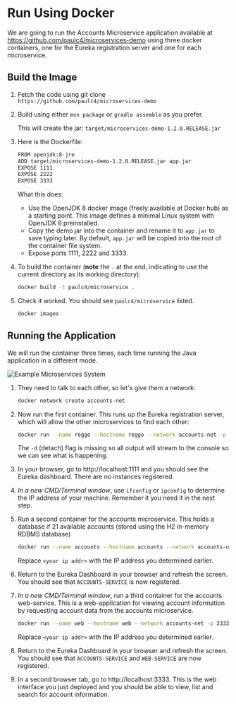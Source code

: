# Run Using Docker

We are going to run the Accounts Microservice application available at https://github.com/paulc4/microservices-demo using three docker containers, one for the Eureka registration server and one for each microservice.

## Build the Image

1. Fetch the code using git clone `https://github.com/paulc4/microservices-demo`

1. Build using either `mvn package` or `gradle assemble` as you prefer.

   This will create the jar: `target/microservices-demo-1.2.0.RELEASE.jar`

1. Here is the Dockerfile:

    ```sh
    FROM openjdk:8-jre
    ADD target/microservices-demo-1.2.0.RELEASE.jar app.jar
    EXPOSE 1111
    EXPOSE 2222
    EXPOSE 3333
    ```

    What this does:

    * Use the OpenJDK 8 docker image (freely available at Docker hub) as a starting point. This image defines a minimal Linux system with OpenJDK 8 preinstalled.
    * Copy the demo jar into the container and rename it to `app.jar` to save typing later.  By default, `app.jar` will be copied into the root of the container file system.
    * Expose ports 1111, 2222 and 3333.

1. To build the container (**note** the `.` at the end, indicating to use the current directory as its working directory):

    ```sh
    docker build -t paulc4/microservice .
    ```

1. Check it worked. You should see `paulc4/microservice` listed.

    ```sh
    docker images
    ```

## Running the Application

We will run the container three times, each time running the Java application in a different mode.

![Example Microservices System](mini-system.jpg)

1. They need to talk to each other, so let's give them a network:

    ```sh
    docker network create accounts-net
    ```

1. Now run the first container. This runs up the Eureka registration server, which will allow the other microservices to find each other:

    ```sh
    docker run --name reggo --hostname reggo --network accounts-net -p 1111:1111 paulc4/microservice java -jar app.jar reg
    ```

    The `-d` (detach) flag is missing so all output will stream to the console so we can see what is happening.

1. In your browser, go to http://localhost:1111 and you should see the Eureka dashboard. There are no instances registered.

1. _In a new CMD/Terminal window_, use `ifconfig` or `ipconfig` to determine the IP address of your machine.  Remember it you need it in the next step.

1. Run a second container for the accounts microservice. This holds a database if 21 available accounts (stored using the H2 in-memory RDBMS database)

    ```sh
    docker run --name accounts --hostname accounts --network accounts-net -p 2222:2222 paulc4/microservice java -jar app.jar accounts  --registration.server.hostname=<your ip addr>
    ```

    Replace `<your ip addr>` with the IP address you determined earlier.

1. Return to the Eureka Dashboard in your browser and refresh the screen.  You should see that `ACCOUNTS-SERVICE` is now registered.

1. _In a new CMD/Terminal window_, run a third container for the accounts web-service. This is a web-application for viewing account information by requesting account data from the accounts microservice.

    ```sh
    docker run --name web --hostname web --network accounts-net -p 3333:3333 paulc4/microservice java -jar app.jar web --registration.server.hostname=<your ip addr>
    ```

    Replace `<your ip addr>` with the IP address you determined earlier.

1. Return to the Eureka Dashboard in your browser and refresh the screen.  You should see that `ACCOUNTS-SERVICE` and `WEB-SERVICE` are now registered.

1. In a second browser tab, go to http://localhost:3333.  This is the web interface you just deployed and you should be able to view, list and search for account information.
